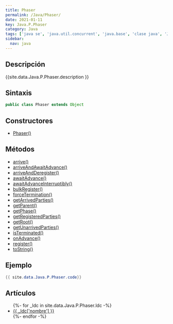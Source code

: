 ```yaml
---
title: Phaser
permalink: /Java/Phaser/
date: 2021-01-11
key: Java.P.Phaser
category: Java
tags: ['java se', 'java.util.concurrent', 'java.base', 'clase java', 'Java 1.7']
sidebar: 
  nav: java
---
```


## Descripción
{{site.data.Java.P.Phaser.description }}

## Sintaxis
~~~java
public class Phaser extends Object
~~~

## Constructores
* [Phaser()](/Java/Phaser/Phaser/)

## Métodos
* [arrive()](/Java/Phaser/arrive/)
* [arriveAndAwaitAdvance()](/Java/Phaser/arriveAndAwaitAdvance/)
* [arriveAndDeregister()](/Java/Phaser/arriveAndDeregister/)
* [awaitAdvance()](/Java/Phaser/awaitAdvance/)
* [awaitAdvanceInterruptibly()](/Java/Phaser/awaitAdvanceInterruptibly/)
* [bulkRegister()](/Java/Phaser/bulkRegister/)
* [forceTermination()](/Java/Phaser/forceTermination/)
* [getArrivedParties()](/Java/Phaser/getArrivedParties/)
* [getParent()](/Java/Phaser/getParent/)
* [getPhase()](/Java/Phaser/getPhase/)
* [getRegisteredParties()](/Java/Phaser/getRegisteredParties/)
* [getRoot()](/Java/Phaser/getRoot/)
* [getUnarrivedParties()](/Java/Phaser/getUnarrivedParties/)
* [isTerminated()](/Java/Phaser/isTerminated/)
* [onAdvance()](/Java/Phaser/onAdvance/)
* [register()](/Java/Phaser/register/)
* [toString()](/Java/Phaser/toString/)

## Ejemplo
~~~java
{{ site.data.Java.P.Phaser.code}}
~~~

## Artículos
<ul>
{%- for _ldc in site.data.Java.P.Phaser.ldc -%}
   <li>
       <a href="{{_ldc['url'] }}">{{ _ldc['nombre'] }}</a>
   </li>
{%- endfor -%}
</ul>
